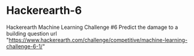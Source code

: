 # Hackerearth-6
Hackerearth Machine Learning Challenge #6
Predict the damage to a building
question url "https://www.hackerearth.com/challenge/competitive/machine-learning-challenge-6-1/"
